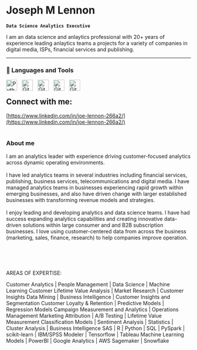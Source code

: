 

<!--

**Here are some ideas to get you started:**

🙋‍♀️ A short introduction - what is your organization all about?
🌈 Contribution guidelines - how can the community get involved?
👩‍💻 Useful resources - where can the community find your docs? Is there anything else the community should know?
🍿 Fun facts - what does your team eat for breakfast?
🧙 Remember, you can do mighty things with the power of [Markdown](https://docs.github.com/github/writing-on-github/getting-started-with-writing-and-formatting-on-github/basic-writing-and-formatting-syntax)
-->

#  Joseph M Lennon

**`Data Science Analytics Executive`**

I am an data science and anlaytics professional with 20+ years of experience leading anlaytics teams a projects for a variety of companies in digital media, ISPs, financial services and publishing.


---

### 🧰 Languages and Tools

<img align="left" alt="Python" width="30px" style="padding-right:10px;" src="https://cdn.jsdelivr.net/gh/devicons/devicon/icons/python/python-plain.svg" />
<img align="left" alt="GitHub" width="30px" style="padding-right:10px;" src="https://cdn.jsdelivr.net/gh/devicons/devicon/icons/github/github-original.svg" />
<img align="left" alt="GitHub" width="30px" style="padding-right:10px;" src="https://github.com/JMitchLenn/MLB-WAR/assets/95981647/82fdc65a-46a6-4f0d-9f50-cadd9888ce27" />
<img align="left" alt="GitHub" width="30px" style="padding-right:10px;" src="https://encrypted-tbn0.gstatic.com/images?q=tbn:ANd9GcSdN384-hZOmyehaMKf0JjYYm8Uv5oMGXYbVDtmlp4kew&s" />




<img align="left" alt="GitHub" width="30px" style="padding-right:10px;" src="https://pbs.twimg.com/profile_images/1677285673076752385/cDac7lZl_400x400.jpg" />




<br />

<h2>  Connect with me:</h2>


[https://www.linkedin.com/in/joe-lennon-266a2/](https://www.linkedin.com/in/joe-lennon-266a2/)



#


 <summary><h3> About me </h3></summary>
 I am an analytics leader with experience driving customer-focused analytics across dynamic operating environments.  
<br> <br> 
 I have led analytics teams in several industries including financial services, publishing, business services, telecommunications and digital media. I have managed analytics teams in businesses experiencing rapid growth within emerging businesses, and also have driven change with larger established businesses with transforming revenue models and strategies.
<br> <br>
I enjoy leading and developing analytics and data science teams.  I have had success expanding analytics capabilities and creating innovative data-driven solutions within large consumer and and B2B subscription businesses.    I love using customer-centered data from across the business (marketing, sales, finance, research) to help companies improve operation.
<br> <br>

<br> <br>

AREAS OF EXPERTISE:

Customer Analytics | People Management | Data Science | Machine Learning
Customer Lifetime Value Analysis | Market Research | Customer Insights 
Data Mining | Business Intelligence | Customer Insights and Segmentation
Customer Loyalty & Retention | Predictive Models | Regression Models 
Campaign Measurement and Analytics | Operations Management
Marketing Attribution | A/B Testing | Lifetime Value Measurement
Classification Models | Sentiment Analysis | Statistics | Cluster Analysis | Business Intelligence
SAS | R | Python  | SQL | PySpark | scikit-learn | IBM/SPSS Modeler | Tensorflow | Tableau 
Machine Learning Models | PowerBI | Google Analytics | AWS Sagemaker | Snowflake
